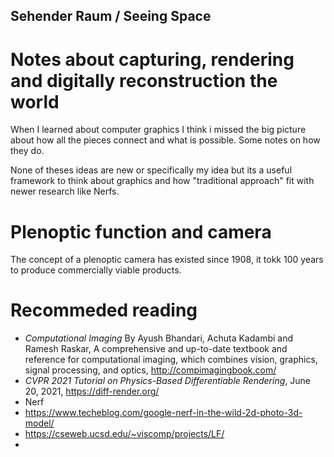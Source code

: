 ##  Sehender Raum / Seeing Space
# Notes about capturing, rendering and digitally reconstruction the world
When I learned about computer graphics I think i missed the big picture about how all the pieces connect and what is possible. 
Some notes on how they do. 

None of theses ideas are new or specifically my idea but its a useful framework to think about graphics and how "traditional approach" fit with newer research like Nerfs.

# Plenoptic function and camera
The concept of a plenoptic camera has existed since 1908, it tokk 100 years to produce commercially viable products.

# Recommeded reading
* *Computational Imaging* By Ayush Bhandari, Achuta Kadambi and Ramesh Raskar, A comprehensive and up-to-date textbook and reference for computational imaging, which combines vision, graphics, signal processing, and optics, http://compimagingbook.com/
* *CVPR 2021 Tutorial on Physics-Based Differentiable Rendering*, June 20, 2021,  https://diff-render.org/
* Nerf
* https://www.techeblog.com/google-nerf-in-the-wild-2d-photo-3d-model/
* https://cseweb.ucsd.edu/~viscomp/projects/LF/
* 
